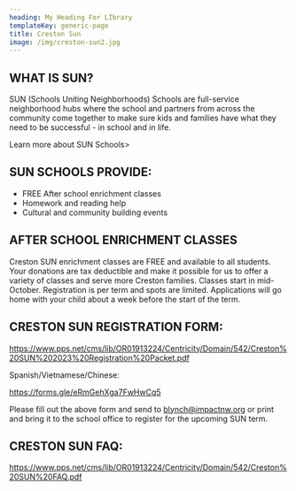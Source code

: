 ```yaml
---
heading: My Heading For LIbrary
templateKey: generic-page
title: Creston Sun
image: /img/creston-sun2.jpg
---
```


## WHAT IS SUN?

SUN (Schools Uniting Neighborhoods) Schools are full-service neighborhood hubs where the school and partners from across the community come together to make sure kids and families have what they need to be successful - in school and in life.

Learn more about SUN Schools>

## SUN SCHOOLS PROVIDE:

- FREE After school enrichment classes
- Homework and reading help
- Cultural and community building events

## AFTER SCHOOL ENRICHMENT CLASSES

Creston SUN enrichment classes are FREE and available to all students. Your donations are tax deductible and make it possible for us to offer a variety of classes and serve more Creston families. Classes start in mid-October. Registration is per term and spots are limited. Applications will go home with your child about a week before the start of the term.

## CRESTON SUN REGISTRATION FORM:

<https://www.pps.net/cms/lib/OR01913224/Centricity/Domain/542/Creston%20SUN%202023%20Registration%20Packet.pdf>

Spanish/Vietnamese/Chinese:

<https://forms.gle/eRmGehXga7FwHwCq5>

Please fill out the above form and send to blynch@impactnw.org or print and bring it to the school office to register for the upcoming SUN term.

## CRESTON SUN FAQ:

<https://www.pps.net/cms/lib/OR01913224/Centricity/Domain/542/Creston%20SUN%20FAQ.pdf>
